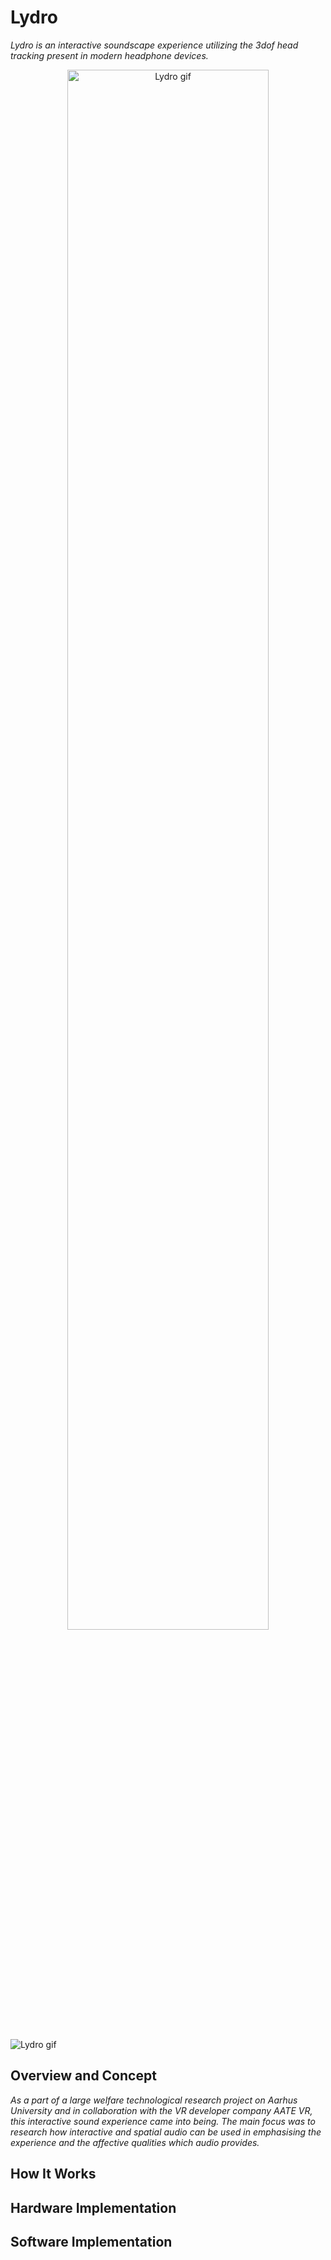 # Lydro
*Lydro is an interactive soundscape experience utilizing the 3dof head tracking present in modern headphone devices.*

<div align="center">
    <img src="readme-media/Lydro-gif-v4.gif" width="80%" alt="Lydro gif"/>
</div>
<br>

![Lydro gif](readme-media/Lydro-gif-v4.gif)


## Overview and Concept


*As a part of a large welfare technological research project on Aarhus University and in collaboration with the VR developer company AATE VR, this interactive sound experience came into being. The main focus was to research how interactive and spatial audio can be used in emphasising the experience and the affective qualities which audio provides.*

## How It Works


## Hardware Implementation


## Software Implementation